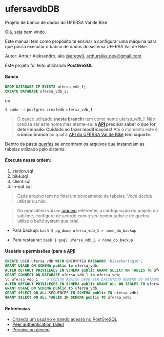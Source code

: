 # ufersavdbDB
Projeto de banco de dados do UFERSA Vai de Bike

Olá, seja bem vindo.

Este manual tem como propósito te ensinar a configurar uma máquina para que possa executar o banco de dados do sistema UFERSA Vai de Bike.

Autor: Arthur Aleksandro, aka [@aretw0](https://github.com/aretw0), arthursilva.dev@gmail.com.

Este projeto foi feito utilizando **PostGreSQL**

#### Banco
```sql
DROP DATABASE IF EXISTS ufersa_vdb_1;
CREATE DATABASE ufersa_vdb_1;
```
ou
```bash
$ sudo -u postgres createdb ufersa_vdb_1
```
>O banco utilizado (**neste branch**) tem como nome *ufersa_vdb_1*. Não precisa ser este nome mas atente-se: **a [API](https://github.com/UFERSA-Vai-de-Bike/ufersavdbAPI/blob/master/db/connector.js) precisar saber o que for determinado. Cuidado ao fazer modificações!** Até o momento este é **o único branch** ao qual a [API do UFERSA Vai de Bike](https://github.com/UFERSA-Vai-de-Bike/ufersavdbAPI) **tem suporte**.

Dentro da pasta [*queries*](https://github.com/UFERSA-Vai-de-Bike/ufersavdbDB/tree/master/queries) se encontram os arquivos que instanciam as tabelas utilizado pelo sistema.

#### Execute nessa ordem:

1. station.sql
2. bike.sql
3. client.sql
4. in-out.sql

>Cada arquivo tem no final um povoamento de tabelas. Você decide utilizar ou não.

>No repositório vai um [arquivo](https://github.com/UFERSA-Vai-de-Bike/ufersavdbDB/blob/master/bd1-project.sublime-project) referentes a configuração do projeto no sublime, configure de acordo com o seu computador e de quebra utilize o build system que criei.

- Para backup:
```bash $ pg_dump ufersa_vdb_1 > nome_do_backup```

- Para restaurar:
```bash $ psql ufersa_vdb_1 < nome_do_backup```

#### Usuário e permissões (para a [API](https://github.com/UFERSA-Vai-de-Bike/ufersavdbAPI/blob/master/db/connector.js))
```sql
CREATE USER ufersa_vdb WITH ENCRYPTED PASSWORD 'bikesharing18';
GRANT USAGE ON SCHEMA public to ufersa_vdb;
ALTER DEFAULT PRIVILEGES IN SCHEMA public GRANT SELECT ON TABLES TO ufersa_vdb;
GRANT CONNECT ON DATABASE ufersa_vdb_1 to ufersa_vdb;
\c ufersa_vdb_1 -- O CÓDIGO ABAIXO DEVE SER EXECUTADO DENTRO DO DATABASE EM QUESTÃO
ALTER DEFAULT PRIVILEGES IN SCHEMA public GRANT ALL ON TABLES TO ufersa_vdb; -- Isto garante privilegios em futuras tabelas na base "ufersa_vdb_1"
GRANT USAGE ON SCHEMA public to ufersa_vdb; 
GRANT SELECT ON ALL SEQUENCES IN SCHEMA public TO ufersa_vdb;
GRANT SELECT ON ALL TABLES IN SCHEMA public TO ufersa_vdb;
```

#### Referências

- [Criando um usuário e dando acesso no PostGreSQL]([manual](https://medium.com/coding-blocks/creating-user-database-and-adding-access-on-postgresql-8bfcd2f4a91e))
- [Peer authentication failed](https://stackoverflow.com/questions/18664074/getting-error-peer-authentication-failed-for-user-postgres-when-trying-to-ge)
- [Permission denied](https://stackoverflow.com/questions/13497352/error-permission-denied-for-relation-tablename-on-postgres-while-trying-a-selec)
